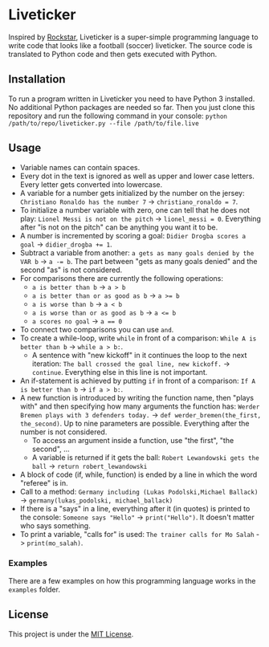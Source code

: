# Liveticker

Inspired by [Rockstar](https://codewithrockstar.com/), Liveticker is a super-simple programming language to write code
that looks like a football (soccer) liveticker.
The source code is translated to Python code and then gets executed with Python.

## Installation

To run a program written in Liveticker you need to have Python 3 installed. No additional Python packages are needed
so far.
Then you just clone this repository and run the following command in your console:
`python /path/to/repo/liveticker.py --file /path/to/file.live`

## Usage

- Variable names can contain spaces.
- Every dot in the text is ignored as well as upper and lower case letters. Every letter gets converted into lowercase.
- A variable for a number gets initialized by the number on the jersey: `Christiano Ronaldo has the number 7` ->
  `christiano_ronaldo = 7`.
- To initialize a number variable with zero, one can tell that he does not play: `Lionel Messi is not on the pitch` ->
  `lionel_messi = 0`. Everything after "is not on the pitch" can be anything you want it to be.
- A number is incremented by scoring a goal: `Didier Drogba scores a goal` -> `didier_drogba += 1`.
- Subtract a variable from another: `a gets as many goals denied by the VAR b` -> `a -= b`. The part between "gets as
  many goals denied" and the second "as" is not considered.
- For comparisons there are currently the following operations:
  - `a is better than b` -> `a > b`
  - `a is better than or as good as b` -> `a >= b`
  - `a is worse than b` -> `a < b`
  - `a is worse than or as good as b` -> `a <= b`
  - `a scores no goal` -> `a == 0`
- To connect two comparisons you can use `and`.
- To create a while-loop, write `while` in front of a comparison: `While A is better than b` -> `while a > b:`.
  - A sentence with "new kickoff" in it continues the loop to the next iteration: `The ball crossed the goal line, new
    kickoff.` -> `continue`. Everything else in this line is not important.
- An if-statement is achieved by putting `if` in front of a comparison: `If A is better than b` -> `if a > b:`.
- A new function is introduced by writing the function name, then "plays with" and then specifying how many arguments
  the function has: `Werder Bremen plays with 3 defenders today.` -> `def werder_bremen(the_first, the_second)`.
  Up to nine parameters are possible. Everything after the number is not considered.
  - To access an argument inside a function, use "the first", "the second", ...
  - A variable is returned if it gets the ball: `Robert Lewandowski gets the ball` -> `return robert_lewandowski`
- A block of code (if, while, function) is ended by a line in which the word "referee" is in.
- Call to a method: `Germany including (Lukas Podolski,Michael Ballack)` -> `germany(lukas_podolski, michael_ballack)`
- If there is a "says" in a line, everything after it (in quotes) is printed to the console: `Someone says "Hello"` ->
  `print("Hello")`. It doesn't matter who says something.
- To print a variable, "calls for" is used: `The trainer calls for Mo Salah` -> `print(mo_salah)`.

### Examples

There are a few examples on how this programming language works in the `examples` folder.

## License

This project is under the [MIT License](https://github.com/jonashellmann/liveticker-lang/blob/main/LICENSE).
